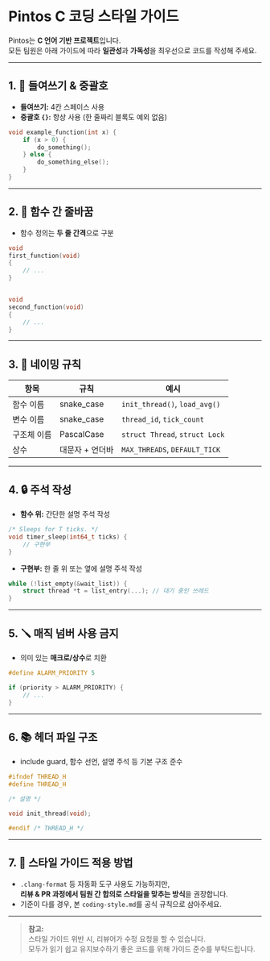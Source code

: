 # Pintos C 코딩 스타일 가이드

Pintos는 **C 언어 기반 프로젝트**입니다.  
모든 팀원은 아래 가이드에 따라 **일관성**과 **가독성**을 최우선으로 코드를 작성해 주세요.

---

## 1. 📏 들여쓰기 & 중괄호

- **들여쓰기:** 4칸 스페이스 사용
- **중괄호 `{}`:** 항상 사용 (한 줄짜리 블록도 예외 없음)

```c
void example_function(int x) {
    if (x > 0) {
        do_something();
    } else {
        do_something_else();
    }
}
```

---

## 2. 🧱 함수 간 줄바꿈

- 함수 정의는 **두 줄 간격**으로 구분

```c
void
first_function(void)
{
    // ...
}


void
second_function(void)
{
    // ...
}
```

---

## 3. 🧾 네이밍 규칙

| 항목       | 규칙                  | 예시                             |
| ---------- | --------------------- | -------------------------------- |
| 함수 이름  | snake_case            | `init_thread()`, `load_avg()`    |
| 변수 이름  | snake_case            | `thread_id`, `tick_count`        |
| 구조체 이름 | PascalCase            | `struct Thread`, `struct Lock`   |
| 상수       | 대문자 + 언더바       | `MAX_THREADS`, `DEFAULT_TICK`    |

---

## 4. 🔒 주석 작성

- **함수 위:** 간단한 설명 주석 작성

```c
/* Sleeps for T ticks. */
void timer_sleep(int64_t ticks) {
    // 구현부
}
```

- **구현부:** 한 줄 위 또는 옆에 설명 주석 작성

```c
while (!list_empty(&wait_list)) {
    struct thread *t = list_entry(...); // 대기 중인 쓰레드
}
```

---

## 5. 🪛 매직 넘버 사용 금지

- 의미 있는 **매크로/상수**로 치환

```c
#define ALARM_PRIORITY 5

if (priority > ALARM_PRIORITY) {
    // ...
}
```

---

## 6. 📚 헤더 파일 구조

- include guard, 함수 선언, 설명 주석 등 기본 구조 준수

```c
#ifndef THREAD_H
#define THREAD_H

/* 설명 */

void init_thread(void);

#endif /* THREAD_H */
```

---

## 7. 🎯 스타일 가이드 적용 방법

- `.clang-format` 등 자동화 도구 사용도 가능하지만,  
  **리뷰 & PR 과정에서 팀원 간 합의로 스타일을 맞추는 방식**을 권장합니다.
- 기준이 다를 경우, 본 `coding-style.md`를 공식 규칙으로 삼아주세요.

---

> **참고:**  
> 스타일 가이드 위반 시, 리뷰어가 수정 요청을 할 수 있습니다.  
> 모두가 읽기 쉽고 유지보수하기 좋은 코드를 위해 가이드 준수를 부탁드립니다.

